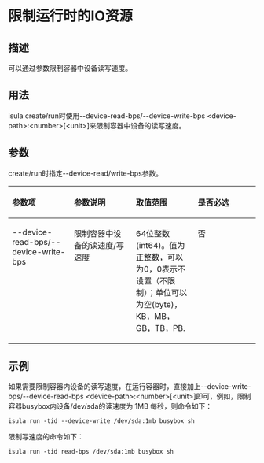 # 限制运行时的IO资源<a name="ZH-CN_TOPIC_0184808081"></a>

## 描述<a name="zh-cn_topic_0183293570_section13350115135310"></a>

可以通过参数限制容器中设备读写速度。

## 用法<a name="zh-cn_topic_0183293570_section188811239165314"></a>

isula create/run时使用--device-read-bps/--device-write-bps <device-path\>:<number\>\[<unit\>\]来限制容器中设备的读写速度。

## 参数<a name="zh-cn_topic_0183293570_section204328722112"></a>

create/run时指定--device-read/write-bps参数。

<a name="zh-cn_topic_0183293570_teea6792d7cdc4de6bbec22c6d34a8a56"></a>
<table><thead align="left"><tr id="zh-cn_topic_0183293570_r461aacfe00054dd09da79ded3d0d5677"><th class="cellrowborder" valign="top" width="25%" id="mcps1.1.5.1.1"><p id="zh-cn_topic_0183293570_a4713c2757b4742f1bcfc60cf8f92362b"><a name="zh-cn_topic_0183293570_a4713c2757b4742f1bcfc60cf8f92362b"></a><a name="zh-cn_topic_0183293570_a4713c2757b4742f1bcfc60cf8f92362b"></a><strong id="zh-cn_topic_0183293570_zh-cn_topic_0075721648_b576494217460"><a name="zh-cn_topic_0183293570_zh-cn_topic_0075721648_b576494217460"></a><a name="zh-cn_topic_0183293570_zh-cn_topic_0075721648_b576494217460"></a>参数项</strong></p>
</th>
<th class="cellrowborder" valign="top" width="25%" id="mcps1.1.5.1.2"><p id="zh-cn_topic_0183293570_zh-cn_topic_0075721648_p349275174212"><a name="zh-cn_topic_0183293570_zh-cn_topic_0075721648_p349275174212"></a><a name="zh-cn_topic_0183293570_zh-cn_topic_0075721648_p349275174212"></a><strong id="zh-cn_topic_0183293570_ac040c826773e4b99805cc38e76ea34ab"><a name="zh-cn_topic_0183293570_ac040c826773e4b99805cc38e76ea34ab"></a><a name="zh-cn_topic_0183293570_ac040c826773e4b99805cc38e76ea34ab"></a>参数说明</strong></p>
</th>
<th class="cellrowborder" valign="top" width="25%" id="mcps1.1.5.1.3"><p id="zh-cn_topic_0183293570_a4d0aaa96c3b242aca9d2c22e494195f2"><a name="zh-cn_topic_0183293570_a4d0aaa96c3b242aca9d2c22e494195f2"></a><a name="zh-cn_topic_0183293570_a4d0aaa96c3b242aca9d2c22e494195f2"></a><strong id="zh-cn_topic_0183293570_a6ca93c7f0c2c44ada8766aa5e9591252"><a name="zh-cn_topic_0183293570_a6ca93c7f0c2c44ada8766aa5e9591252"></a><a name="zh-cn_topic_0183293570_a6ca93c7f0c2c44ada8766aa5e9591252"></a>取值范围</strong></p>
</th>
<th class="cellrowborder" valign="top" width="25%" id="mcps1.1.5.1.4"><p id="zh-cn_topic_0183293570_a4cfdf0a8726d4fd08a52bb078988fc90"><a name="zh-cn_topic_0183293570_a4cfdf0a8726d4fd08a52bb078988fc90"></a><a name="zh-cn_topic_0183293570_a4cfdf0a8726d4fd08a52bb078988fc90"></a><strong id="zh-cn_topic_0183293570_zh-cn_topic_0075721648_b560748317460"><a name="zh-cn_topic_0183293570_zh-cn_topic_0075721648_b560748317460"></a><a name="zh-cn_topic_0183293570_zh-cn_topic_0075721648_b560748317460"></a>是否必选</strong></p>
</th>
</tr>
</thead>
<tbody><tr id="zh-cn_topic_0183293570_r771d05a684c4482b930111a484d0e970"><td class="cellrowborder" valign="top" width="25%" headers="mcps1.1.5.1.1 "><p id="zh-cn_topic_0183293570_p15638101313244"><a name="zh-cn_topic_0183293570_p15638101313244"></a><a name="zh-cn_topic_0183293570_p15638101313244"></a>--device-read-bps/--device-write-bps</p>
</td>
<td class="cellrowborder" valign="top" width="25%" headers="mcps1.1.5.1.2 "><p id="zh-cn_topic_0183293570_p121511444243"><a name="zh-cn_topic_0183293570_p121511444243"></a><a name="zh-cn_topic_0183293570_p121511444243"></a>限制容器中设备的读速度/写速度</p>
</td>
<td class="cellrowborder" valign="top" width="25%" headers="mcps1.1.5.1.3 "><p id="zh-cn_topic_0183293570_p1363841312411"><a name="zh-cn_topic_0183293570_p1363841312411"></a><a name="zh-cn_topic_0183293570_p1363841312411"></a>64位整数(int64)。值为正整数，可以为0，0表示不设置（不限制）；单位可以为空(byte)，KB，MB，GB，TB，PB.</p>
</td>
<td class="cellrowborder" valign="top" width="25%" headers="mcps1.1.5.1.4 "><p id="zh-cn_topic_0183293570_p11638413142415"><a name="zh-cn_topic_0183293570_p11638413142415"></a><a name="zh-cn_topic_0183293570_p11638413142415"></a>否</p>
</td>
</tr>
</tbody>
</table>

## 示例<a name="zh-cn_topic_0183293570_section1734193235916"></a>

如果需要限制容器内设备的读写速度，在运行容器时，直接加上--device-write-bps/--device-read-bps <device-path\>:<number\>\[<unit\>\]即可，例如，限制容器busybox内设备/dev/sda的读速度为 1MB 每秒，则命令如下：

```
isula run -tid --device-write /dev/sda:1mb busybox sh
```

限制写速度的命令如下：

```
isula run -tid read-bps /dev/sda:1mb busybox sh
```

